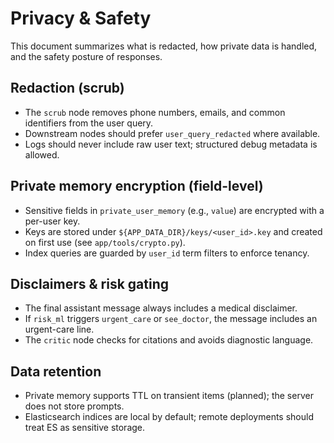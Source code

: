 # Privacy & Safety

This document summarizes what is redacted, how private data is handled, and the safety posture of responses.

## Redaction (scrub)

- The `scrub` node removes phone numbers, emails, and common identifiers from the user query.
- Downstream nodes should prefer `user_query_redacted` where available.
- Logs should never include raw user text; structured debug metadata is allowed.

## Private memory encryption (field-level)

- Sensitive fields in `private_user_memory` (e.g., `value`) are encrypted with a per-user key.
- Keys are stored under `${APP_DATA_DIR}/keys/<user_id>.key` and created on first use (see `app/tools/crypto.py`).
- Index queries are guarded by `user_id` term filters to enforce tenancy.

## Disclaimers & risk gating

- The final assistant message always includes a medical disclaimer.
- If `risk_ml` triggers `urgent_care` or `see_doctor`, the message includes an urgent-care line.
- The `critic` node checks for citations and avoids diagnostic language.

## Data retention

- Private memory supports TTL on transient items (planned); the server does not store prompts.
- Elasticsearch indices are local by default; remote deployments should treat ES as sensitive storage.
